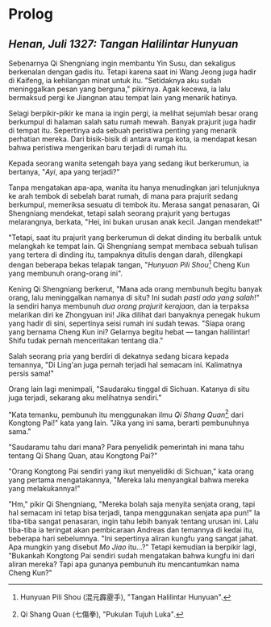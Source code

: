 # Prolog
## *Henan, Juli 1327: Tangan Halilintar Hunyuan*

Sebenarnya Qi Shengniang ingin membantu Yin Susu, dan sekaligus berkenalan dengan gadis itu. Tetapi karena saat ini Wang Jeong juga hadir di Kaifeng, ia kehilangan minat untuk itu. "Setidaknya aku sudah meninggalkan pesan yang berguna," pikirnya. Agak kecewa, ia lalu bermaksud pergi ke Jiangnan atau tempat lain yang menarik hatinya.

Selagi berpikir-pikir ke mana ia ingin pergi, ia melihat sejumlah besar orang berkumpul di halaman salah satu rumah mewah. Banyak prajurit juga hadir di tempat itu. Sepertinya ada sebuah peristiwa penting yang menarik perhatian mereka. Dari bisik-bisik di antara warga kota, ia mendapat kesan bahwa peristiwa mengerikan baru terjadi di rumah itu.

Kepada seorang wanita setengah baya yang sedang ikut berkerumun, ia bertanya, "*Ayi*, apa yang terjadi?"

Tanpa mengatakan apa-apa, wanita itu hanya menudingkan jari telunjuknya ke arah tembok di sebelah barat rumah, di mana para prajurit sedang berkumpul, memeriksa sesuatu di tembok itu. Merasa sangat penasaran, Qi Shengniang mendekat, tetapi salah seorang prajurit yang bertugas melarangnya, berkata, "Hei, ini bukan urusan anak kecil. Jangan mendekat!"

"Tetapi, saat itu prajurit yang berkerumun di dekat dinding itu berbalik untuk melangkah ke tempat lain. Qi Shengniang sempat membaca sebuah tulisan yang tertera di dinding itu, tampaknya ditulis dengan darah, dilengkapi dengan beberapa bekas telapak tangan, "*Hunyuan Pili Shou*[^hunyuan-pili-shou] Cheng Kun yang membunuh orang-orang ini".

[^hunyuan-pili-shou]: Hunyuan Pili Shou (混元霹靂手), "Tangan Halilintar Hunyuan".

Kening Qi Shengniang berkerut, "Mana ada orang membunuh begitu banyak orang, lalu meninggalkan namanya di situ? Ini sudah *pasti ada yang salah*!" Ia sendiri hanya membunuh *dua orang prajurit kerajaan*, dan ia terpaksa melarikan diri ke Zhongyuan ini! Jika dilihat dari banyaknya penegak hukum yang hadir di sini, sepertinya seisi rumah ini sudah tewas. "Siapa orang yang bernama Cheng Kun ini? Gelarnya begitu hebat — tangan halilintar! Shifu tudak pernah menceritakan tentang dia."

Salah seorang pria yang berdiri di dekatnya sedang bicara kepada temannya, "Di Ling'an juga pernah terjadi hal semacam ini. Kalimatnya persis sama!"

Orang lain lagi menimpali, "Saudaraku tinggal di Sichuan. Katanya di situ juga terjadi, sekarang aku melihatnya sendiri."

"Kata temanku, pembunuh itu menggunakan ilmu *Qi Shang Quan*[^qi-shang-quan] dari Kongtong Pai!" kata yang lain. "Jika yang ini sama, berarti pembunuhnya sama."

"Saudaramu tahu dari mana? Para penyelidik pemerintah ini mana tahu tentang Qi Shang Quan, atau Kongtong Pai?"

[^qi-shang-quan]: Qi Shang Quan (七傷拳), "Pukulan Tujuh Luka".

"Orang Kongtong Pai sendiri yang ikut menyelidiki di Sichuan," kata orang yang pertama mengatakannya, "Mereka lalu menyangkal bahwa mereka yang melakukannya!"

"Hm," pikir Qi Shengniang, "Mereka bolah saja menyita senjata orang, tapi hal semacam ini tetap bisa terjadi, tanpa menggunakan senjata apa pun!" Ia tiba-tiba sangat penasaran, ingin tahu lebih banyak tentang urusan ini. Lalu tiba-tiba ia teringat akan pembicaraan Andreas dan temannya di kedai itu, beberapa hari sebelumnya. "Ini sepertinya aliran kungfu yang sangat jahat. Apa mungkin yang disebut *Mo Jiao* itu...?" Tetapi kemudian ia berpikir lagi, "Bukankah Kongtong Pai sendiri sudah mengatakan bahwa kungfu ini dari aliran mereka? Tapi apa gunanya pembunuh itu mencantumkan nama Cheng Kun?"





